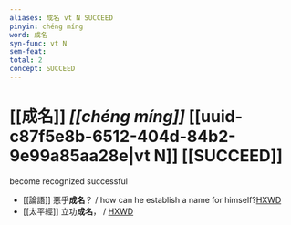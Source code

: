 ```yaml
---
aliases: 成名 vt N SUCCEED
pinyin: chéng míng
word: 成名
syn-func: vt N
sem-feat: 
total: 2
concept: SUCCEED 
---
```

# [[成名]] *[[chéng míng]]*  [[uuid-c87f5e8b-6512-404d-84b2-9e99a85aa28e|vt N]] [[SUCCEED]]
become recognized successful
 - [[論語]] 惡乎**成名**？
                     / how can he establish a name for himself?[HXWD](https://hxwd.org/textview.html?location=KR1h0004_tls_004-5a.12)
 - [[太平經]] 立功**成名**，
                     / [HXWD](https://hxwd.org/textview.html?location=KR5e0001_tls_004-1a.1300)